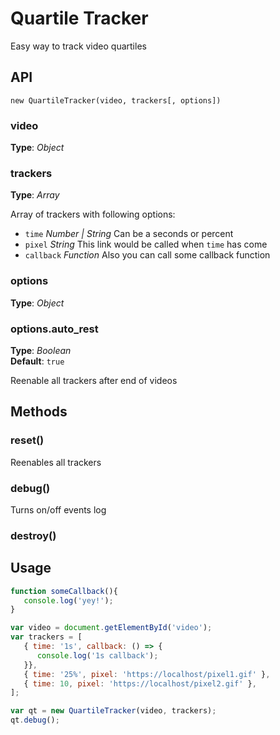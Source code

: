 # Quartile Tracker
Easy way to track video quartiles

 

## API

```text
new QuartileTracker(video, trackers[, options])
```


### video   
**Type**: _Object_   


### trackers
**Type**: _Array_   

Array of trackers with following options:
- `time` _Number | String_ Can be a seconds or percent
- `pixel` _String_ This link would be called when `time` has come
- `callback` _Function_ Also you can call some callback function


### options
**Type**: _Object_   


### options.auto_rest
**Type**: _Boolean_   
**Default**: `true`   

Reenable all trackers after end of videos




## Methods


### reset()

Reenables all trackers


### debug()

Turns on/off events log



### destroy()




## Usage
```javascript
function someCallback(){
   console.log('yey!');
}

var video = document.getElementById('video');
var trackers = [
   { time: '1s', callback: () => {
      console.log('1s callback');
   }},
   { time: '25%', pixel: 'https://localhost/pixel1.gif' },
   { time: 10, pixel: 'https://localhost/pixel2.gif' },
];

var qt = new QuartileTracker(video, trackers);
qt.debug();
```








